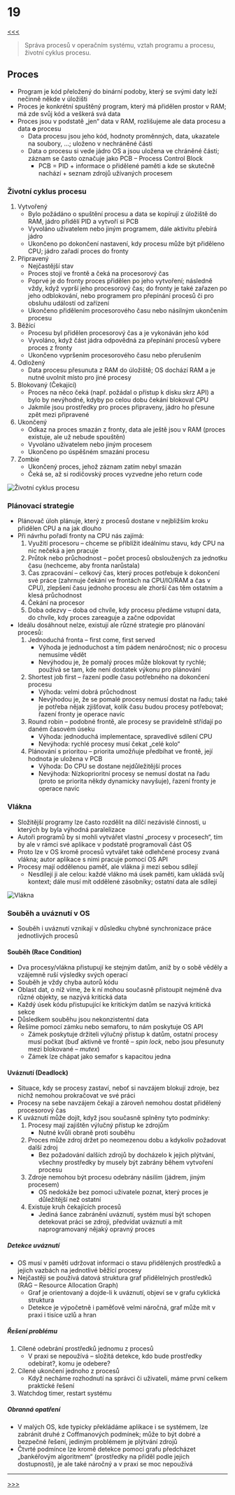 # 19

[<<<](./18.MD)
> Správa procesů v operačním systému, vztah programu a procesu, životní cyklus procesu.

## Proces

* Program je kód přeložený do binární podoby, který se svými daty leží nečinně někde v úložišti
* Proces je konkrétní spuštěný program, který má přidělen prostor v RAM; má zde svůj kód a veškerá svá data
* Proces jsou v podstatě „jen“ data v RAM, rozlišujeme ale data procesu a data __o__ procesu
  * Data procesu jsou jeho kód, hodnoty proměnných, data, ukazatele na soubory, ...; uloženo v nechráněné části
  * Data o procesu si vede jádro OS a jsou uložena ve chráněné části; záznam se často označuje jako PCB – Process Control Block
    * PCB = PID + informace o přidělené paměti a kde se skutečně nachází + seznam zdrojů užívaných procesem

### Životní cyklus procesu

1. Vytvořený
   * Bylo požádáno o spuštění procesu a data se kopírují z úložiště do RAM, jádro přidělí PID a vytvoří si PCB
   * Vyvoláno uživatelem nebo jiným programem, dále aktivitu přebírá jádro
   * Ukončeno po dokončení nastavení, kdy procesu může být přiděleno CPU; jádro zařadí proces do fronty
2. Připravený
   * Nejčastější stav
   * Proces stojí ve frontě a čeká na procesorový čas
   * Poprvé je do fronty proces přidělen po jeho vytvoření; následně vždy, když vyprší jeho procesorový čas; do fronty je také zařazen po jeho odblokování, nebo programem pro přepínání procesů či pro obsluhu událostí od zařízení
   * Ukončeno přidělením procesorového času nebo násilným ukončením procesu
3. Běžící
   * Procesu byl přidělen procesorový čas a je vykonáván jeho kód
   * Vyvoláno, když část jádra odpovědná za přepínání procesů vybere proces z fronty
   * Ukončeno vypršením procesorového času nebo přerušením
4. Odložený
   * Data procesu přesunuta z RAM do úložiště; OS dochází RAM a je nutné uvolnit místo pro jiné procesy
5. Blokovaný (Čekající)
   * Proces na něco čeká (např. požádal o přístup k disku skrz API) a bylo by nevýhodné, kdyby po celou dobu čekání blokoval CPU
   * Jakmile jsou prostředky pro proces připraveny, jádro ho přesune zpět mezi připravené
6. Ukončený
   * Odkaz na proces smazán z fronty, data ale ještě jsou v RAM (proces existuje, ale už nebude spouštěn)
   * Vyvoláno uživatelem nebo jiným procesem
   * Ukončeno po úspěšném smazání procesu
7. Zombie
   * Ukončený proces, jehož záznam zatím nebyl smazán
   * Čeká se, až si rodičovský proces vyzvedne jeho return code

![Životní cyklus procesu](./MG/19_01.png)

### Plánovací strategie

* Plánovač úloh plánuje, který z procesů dostane v nejbližším kroku přidělen CPU a na jak dlouho
* Při návrhu pořadí fronty na CPU nás zajímá:
  1. Využití procesoru – chceme se přiblížit ideálnímu stavu, kdy CPU na nic nečeká a jen pracuje
  2. Průtok nebo průchodnost – počet procesů obsloužených za jednotku času (nechceme, aby fronta narůstala)
  3. Čas zpracování – celkový čas, který proces potřebuje k dokončení své práce (zahrnuje čekání ve frontách na CPU/IO/RAM a čas v CPU), zlepšení času jednoho procesu ale zhorší čas těm ostatním a klesá průchodnost
  4. Čekání na procesor
  5. Doba odezvy – doba od chvíle, kdy procesu předáme vstupní data, do chvíle, kdy proces zareaguje a začne odpovídat
* Ideálu dosáhnout nelze, existují ale různé strategie pro plánování procesů:
  1. Jednoduchá fronta – first come, first served
     * Výhoda je jednoduchost a tím pádem nenáročnost; nic o procesu nemusíme vědět
     * Nevýhodou je, že pomalý proces může blokovat ty rychlé; používá se tam, kde není dostatek výkonu pro plánování
  2. Shortest job first – řazení podle času potřebného na dokončení procesu
     * Výhoda: velmi dobrá průchodnost
     * Nevýhodou je, že se pomalé procesy nemusí dostat na řadu; také je potřeba nějak zjišťovat, kolik času budou procesy potřebovat; řazení fronty je operace navíc
  3. Round robin – podobné frontě, ale procesy se pravidelně střídají po daném časovém úseku
     * Výhoda: jednoduchá implementace, spravedlivé sdílení CPU
     * Nevýhoda: rychlé procesy musí čekat „celé kolo“
  4. Plánování s prioritou – priorita umožňuje předbíhat ve frontě, její hodnota je uložena v PCB
     * Výhoda: Do CPU se dostane nejdůležitější proces
     * Nevýhoda: Nízkoprioritní procesy se nemusí dostat na řadu (proto se priorita někdy dynamicky navyšuje), řazení fronty je operace navíc

### Vlákna

* Složitější programy lze často rozdělit na dílčí nezávislé činnosti, u kterých by byla výhodná paralelizace
* Autoři programů by si mohli vytvářet vlastní „procesy v procesech“, tím by ale v rámci své aplikace v podstatě programovali část OS
* Proto lze v OS kromě procesů vytvářet také odlehčené procesy zvaná vlákna; autor aplikace s nimi pracuje pomocí OS API
* Procesy mají oddělenou paměť, ale vlákna ji mezi sebou sdílejí
  * Nesdílejí ji ale celou: každé vlákno má úsek paměti, kam ukládá svůj kontext; dále musí mít oddělené zásobníky; ostatní data ale sdílejí

![Vlákna](./MG/19_02.png)

### Souběh a uváznutí v OS

* Souběh i uváznutí vznikají v důsledku chybné synchronizace práce jednotlivých procesů

#### Souběh (Race Condition)

* Dva procesy/vlákna přistupují ke stejným datům, aniž by o sobě věděly a vzájemně ruší výsledky svých operací
* Souběh je vždy chyba autorů kódu
* Oblast dat, o níž víme, že k ní mohou současně přistoupit nejméně dva různé objekty, se nazývá kritická data
* Každý úsek kódu přistupující ke kritickým datům se nazývá kritická sekce
* Důsledkem souběhu jsou nekonzistentní data
* Řešíme pomocí zámku nebo semaforu, to nám poskytuje OS API
  * Zámek poskytuje držiteli výlučný přístup k datům, ostatní procesy musí počkat (buď aktivně ve frontě – _spin lock_, nebo jsou přesunuty mezi blokované – _mutex_)
  * Zámek lze chápat jako semafor s kapacitou jedna

#### Uváznutí (Deadlock)

* Situace, kdy se procesy zastaví, neboť si navzájem blokují zdroje, bez nichž nemohou prokračovat ve své práci
* Procesy na sebe navzájem čekají a zároveň nemohou dostat přidělený procesorový čas
* K uváznutí může dojít, když jsou současně splněny tyto podmínky:
  1. Procesy mají zajištěn výlučný přístup ke zdrojům
     * Nutné kvůli obraně proti souběhu
  2. Proces může zdroj držet po neomezenou dobu a kdykoliv požadovat další zdroj
     * Bez požadování dalších zdrojů by docházelo k jejich plýtvání, všechny prostředky by musely být zabrány během vytvoření procesu
  3. Zdroje nemohou být procesu odebrány násilím (jádrem, jiným procesem)
     * OS nedokáže bez pomoci uživatele poznat, který proces je důležitější než ostatní
  4. Existuje kruh čekajících procesů
     * Jediná šance zabránění uváznutí, systém musí být schopen detekovat práci se zdroji, předvídat uváznutí a mít naprogramovaný nějaký opravný proces

##### Detekce uváznutí

* OS musí v paměti udržovat informaci o stavu přidělených prostředků a jejich vazbách na jednotlivé běžící procesy
* Nejčastěji se používá datová struktura graf přidělelných prostředků (RAG – Resource Allocation Graph)
  * Graf je orientovaný a dojde-li k uváznutí, objeví se v grafu cyklická struktura
  * Detekce je výpočetně i paměťově velmi náročná, graf může mít v praxi i tisíce uzlů a hran

##### Řešení problému

1. Cílené odebrání prostředků jednomu z procesů
   * V praxi se nepoužívá – složitá detekce, kdo bude prostředky odebírat?, komu je odebere?
2. Cílené ukončení jednoho z procesů
   * Když necháme rozhodnutí na správci či uživateli, máme první celkem praktické řešení
3. Watchdog timer, restart systému

##### Obranná opatření

* V malých OS, kde typicky překládáme aplikace i se systémem, lze zabránit druhé z Coffmanových podmínek; může to být dobré a bezpečné řešení, jediným problémem je plýtvání zdrojů
* Čtvrté podmínce lze kromě detekce pomocí grafu předcházet „bankéřovým algoritmem“ (prostředky na příděl podle jejich dostupnosti), je ale také náročný a v praxi se moc nepoužívá

---
[>>>](./20.MD)
